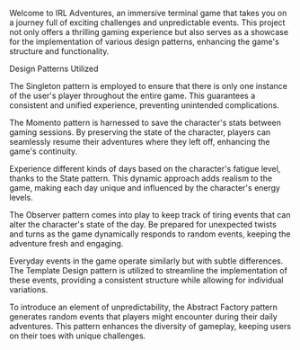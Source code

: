 Welcome to IRL Adventures, an immersive terminal game that takes you on a journey full of exciting challenges and unpredictable events. This project not only offers a thrilling gaming experience but also serves as a showcase for the implementation of various design patterns, enhancing the game's structure and functionality.

Design Patterns Utilized

The Singleton pattern is employed to ensure that there is only one instance of the user's player throughout the entire game. This guarantees a consistent and unified experience, preventing unintended complications.

The Momento pattern is harnessed to save the character's stats between gaming sessions. By preserving the state of the character, players can seamlessly resume their adventures where they left off, enhancing the game's continuity.

Experience different kinds of days based on the character's fatigue level, thanks to the State pattern. This dynamic approach adds realism to the game, making each day unique and influenced by the character's energy levels.

The Observer pattern comes into play to keep track of tiring events that can alter the character's state of the day. Be prepared for unexpected twists and turns as the game dynamically responds to random events, keeping the adventure fresh and engaging.

Everyday events in the game operate similarly but with subtle differences. The Template Design pattern is utilized to streamline the implementation of these events, providing a consistent structure while allowing for individual variations.

To introduce an element of unpredictability, the Abstract Factory pattern generates random events that players might encounter during their daily adventures. This pattern enhances the diversity of gameplay, keeping users on their toes with unique challenges.
